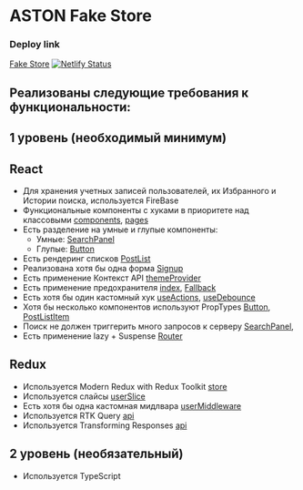 # ASTON Fake Store
### Deploy link
[Fake Store](https://aston-fakeshop.netlify.app)
[![Netlify Status](https://api.netlify.com/api/v1/badges/62ca21af-e129-45ab-9255-498327c9f84f/deploy-status)](https://app.netlify.com/sites/aston-fakeshop/deploys)



## Реализованы следующие требования к функциональности:

## 1 уровень (необходимый минимум)

## React

-   Для хранения учетных записей пользователей, их Избранного и Истории поиска, используется FireBase
-   Функциональные компоненты с хуками в приоритете над классовыми [components](https://github.com/umkurius/aston-project/tree/main/src/components), [pages](https://github.com/umkurius/aston-project/tree/main/src/pages)
-   Есть разделение на умные и глупые компоненты:
    -   Умные: [SearchPanel](https://github.com/umkurius/aston-project/blob/main/src/components/search-panel/SearchPanel.tsx)
    -   Глупые: [Button](https://github.com/umkurius/aston-project/blob/main/src/components/button/Button.tsx)
-   Есть рендеринг списков [PostList](https://github.com/umkurius/aston-project/blob/main/src/components/post-list/PostList.tsx)
-   Реализована хотя бы одна форма [Signup](https://github.com/umkurius/aston-project/blob/main/src/pages/Signup/Signup.tsx)
-   Есть применение Контекст API [themeProvider](https://github.com/umkurius/aston-project/blob/main/src/provider/themeProvider.tsx)
-   Есть применение предохранителя [index](https://github.com/umkurius/aston-project/blob/main/src/index.tsx), [Fallback](https://github.com/umkurius/aston-project/blob/main/src/components/fallback/Fallback.tsx)
-   Есть хотя бы один кастомный хук [useActions](https://github.com/umkurius/aston-project/blob/main/src/hooks/useActions.ts), [useDebounce](https://github.com/umkurius/aston-project/blob/main/src/hooks/useDebounce.ts)
-   Хотя бы несколько компонентов используют PropTypes [Button](https://github.com/umkurius/aston-project/blob/main/src/components/button/Button.tsx), [PostListItem](https://github.com/umkurius/aston-project/blob/main/src/components/post-list-item/PostListItem.tsx)
-   Поиск не должен триггерить много запросов к серверу [SearchPanel](https://github.com/umkurius/aston-project/blob/main/src/components/search-panel/SearchPanel.tsx),
-   Есть применение lazy + Suspense [Router](https://github.com/umkurius/aston-project/blob/main/src/router/Router.tsx)

## Redux

-   Используется Modern Redux with Redux Toolkit [store](https://github.com/umkurius/aston-project/blob/main/src/store/store.ts)
-   Используется слайсы [userSlice](https://github.com/umkurius/aston-project/blob/main/src/store/slices/userSlise.ts)
-   Есть хотя бы одна кастомная мидлвара [userMiddleware](https://github.com/umkurius/aston-project/blob/main/src/store/userMiddleware.ts)
-   Используется RTK Query [api](https://github.com/umkurius/aston-project/blob/main/src/store/api/api.ts)
-   Используется Transforming Responses [api](https://github.com/umkurius/aston-project/blob/main/src/store/api/api.ts)

## 2 уровень (необязательный)

-   Используeтся TypeScript